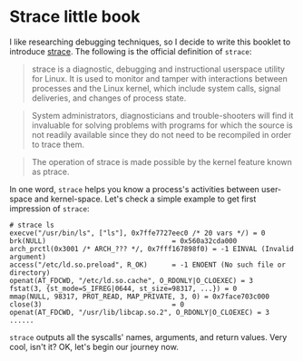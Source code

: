 # Strace little book
I like researching debugging techniques, so I decide to write this booklet to introduce [strace](https://strace.io/). The following is the official definition of `strace`:  

> strace is a diagnostic, debugging and instructional userspace utility for Linux. It is used to monitor and tamper with interactions between processes and the Linux kernel, which include system calls, signal deliveries, and changes of process state.

> System administrators, diagnosticians and trouble-shooters will find it invaluable for solving problems with programs for which the source is not readily available since they do not need to be recompiled in order to trace them.

> The operation of strace is made possible by the kernel feature known as ptrace.  

In one word, `strace` helps you know a process's activities between user-space and kernel-space. Let's check a simple example to get first impression of `strace`:  

    # strace ls
    execve("/usr/bin/ls", ["ls"], 0x7ffe7727eec0 /* 20 vars */) = 0
    brk(NULL)                               = 0x560a32cda000
    arch_prctl(0x3001 /* ARCH_??? */, 0x7fff167898f0) = -1 EINVAL (Invalid argument)
    access("/etc/ld.so.preload", R_OK)      = -1 ENOENT (No such file or directory)
    openat(AT_FDCWD, "/etc/ld.so.cache", O_RDONLY|O_CLOEXEC) = 3
    fstat(3, {st_mode=S_IFREG|0644, st_size=98317, ...}) = 0
    mmap(NULL, 98317, PROT_READ, MAP_PRIVATE, 3, 0) = 0x7face703c000
    close(3)                                = 0
    openat(AT_FDCWD, "/usr/lib/libcap.so.2", O_RDONLY|O_CLOEXEC) = 3
    ......

`strace` outputs all the syscalls' names, arguments, and return values. Very cool, isn't it? OK, let's begin our journey now.
